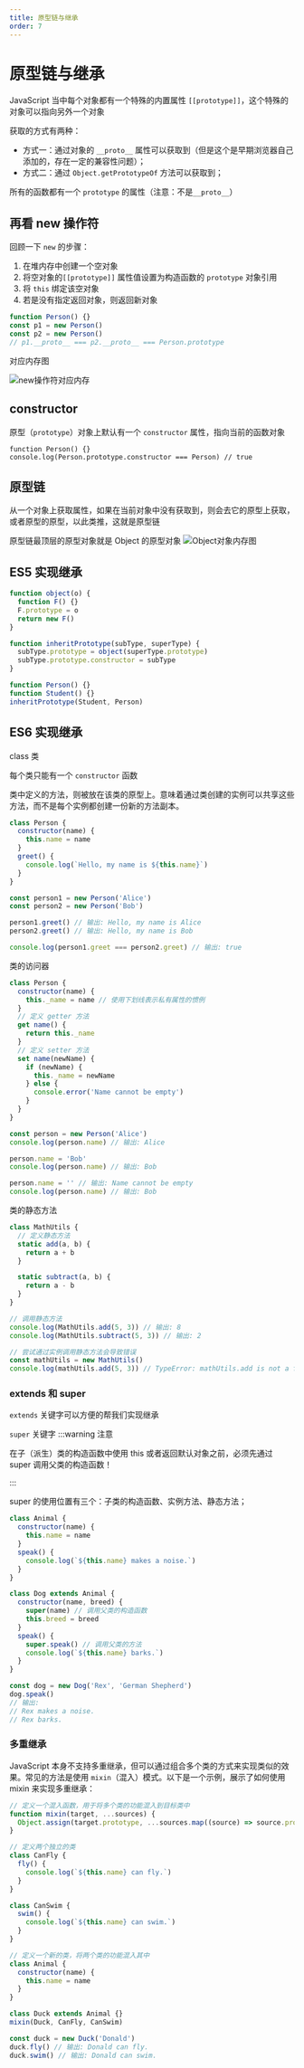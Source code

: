 ```yaml
---
title: 原型链与继承
order: 7
---
```


# 原型链与继承

JavaScript 当中每个对象都有一个特殊的内置属性 `[[prototype]]`，这个特殊的对象可以指向另外一个对象

获取的方式有两种：

- 方式一：通过对象的 `__proto__` 属性可以获取到（但是这个是早期浏览器自己添加的，存在一定的兼容性问题）；
- 方式二：通过 `Object.getPrototypeOf` 方法可以获取到；

所有的函数都有一个 `prototype` 的属性（注意：不是`__proto__`）

## 再看 new 操作符

回顾一下 `new` 的步骤：

1. 在堆内存中创建一个空对象
2. 将空对象的`[[prototype]]` 属性值设置为构造函数的 `prototype` 对象引用
3. 将 `this` 绑定该空对象
4. 若是没有指定返回对象，则返回新对象

```js
function Person() {}
const p1 = new Person()
const p2 = new Person()
// p1.__proto__ === p2.__proto__ === Person.prototype
```

对应内存图

![new操作符对应内存](../assets//new_process.webp)

## constructor

原型（`prototype`）对象上默认有一个 `constructor` 属性，指向当前的函数对象

```js{2}
function Person() {}
console.log(Person.prototype.constructor === Person) // true
```

## 原型链

从一个对象上获取属性，如果在当前对象中没有获取到，则会去它的原型上获取，或者原型的原型，以此类推，这就是原型链

原型链最顶层的原型对象就是 Object 的原型对象
![Object对象内存图](../assets/object_prototype.webp)

## ES5 实现继承

```js
function object(o) {
  function F() {}
  F.prototype = o
  return new F()
}

function inheritPrototype(subType, superType) {
  subType.prototype = object(superType.prototype)
  subType.prototype.constructor = subType
}

function Person() {}
function Student() {}
inheritPrototype(Student, Person)
```

## ES6 实现继承

class 类

每个类只能有一个 `constructor` 函数

类中定义的方法，则被放在该类的原型上。意味着通过类创建的实例可以共享这些方法，而不是每个实例都创建一份新的方法副本。

```js
class Person {
  constructor(name) {
    this.name = name
  }
  greet() {
    console.log(`Hello, my name is ${this.name}`)
  }
}

const person1 = new Person('Alice')
const person2 = new Person('Bob')

person1.greet() // 输出: Hello, my name is Alice
person2.greet() // 输出: Hello, my name is Bob

console.log(person1.greet === person2.greet) // 输出: true
```

类的访问器

```js
class Person {
  constructor(name) {
    this._name = name // 使用下划线表示私有属性的惯例
  }
  // 定义 getter 方法
  get name() {
    return this._name
  }
  // 定义 setter 方法
  set name(newName) {
    if (newName) {
      this._name = newName
    } else {
      console.error('Name cannot be empty')
    }
  }
}

const person = new Person('Alice')
console.log(person.name) // 输出: Alice

person.name = 'Bob'
console.log(person.name) // 输出: Bob

person.name = '' // 输出: Name cannot be empty
console.log(person.name) // 输出: Bob
```

类的静态方法

```js
class MathUtils {
  // 定义静态方法
  static add(a, b) {
    return a + b
  }

  static subtract(a, b) {
    return a - b
  }
}

// 调用静态方法
console.log(MathUtils.add(5, 3)) // 输出: 8
console.log(MathUtils.subtract(5, 3)) // 输出: 2

// 尝试通过实例调用静态方法会导致错误
const mathUtils = new MathUtils()
console.log(mathUtils.add(5, 3)) // TypeError: mathUtils.add is not a function
```

### extends 和 super

`extends` 关键字可以方便的帮我们实现继承

`super` 关键字
:::warning 注意

在子（派生）类的构造函数中使用 this 或者返回默认对象之前，必须先通过 super 调用父类的构造函数！

:::

super 的使用位置有三个：子类的构造函数、实例方法、静态方法；

```js
class Animal {
  constructor(name) {
    this.name = name
  }
  speak() {
    console.log(`${this.name} makes a noise.`)
  }
}

class Dog extends Animal {
  constructor(name, breed) {
    super(name) // 调用父类的构造函数
    this.breed = breed
  }
  speak() {
    super.speak() // 调用父类的方法
    console.log(`${this.name} barks.`)
  }
}

const dog = new Dog('Rex', 'German Shepherd')
dog.speak()
// 输出:
// Rex makes a noise.
// Rex barks.
```

### 多重继承

JavaScript 本身不支持多重继承，但可以通过组合多个类的方式来实现类似的效果。常见的方法是使用 `mixin`（混入）模式。以下是一个示例，展示了如何使用 mixin 来实现多重继承：

```js
// 定义一个混入函数，用于将多个类的功能混入到目标类中
function mixin(target, ...sources) {
  Object.assign(target.prototype, ...sources.map((source) => source.prototype))
}

// 定义两个独立的类
class CanFly {
  fly() {
    console.log(`${this.name} can fly.`)
  }
}

class CanSwim {
  swim() {
    console.log(`${this.name} can swim.`)
  }
}

// 定义一个新的类，将两个类的功能混入其中
class Animal {
  constructor(name) {
    this.name = name
  }
}

class Duck extends Animal {}
mixin(Duck, CanFly, CanSwim)

const duck = new Duck('Donald')
duck.fly() // 输出: Donald can fly.
duck.swim() // 输出: Donald can swim.
```
